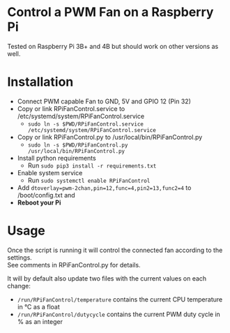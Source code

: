# Control a PWM Fan on a Raspberry Pi

Tested on Raspberry Pi 3B+ and 4B but should work on other versions as well. 

# Installation

* Connect PWM capable Fan to GND, 5V and GPIO 12 (Pin 32)
* Copy or link RPiFanControl.service to /etc/systemd/system/RPiFanControl.service
  * `sudo ln -s $PWD/RPiFanControl.service /etc/systemd/system/RPiFanControl.service`
* Copy or link RPiFanControl.py to /usr/local/bin/RPiFanControl.py
  * `sudo ln -s $PWD/RPiFanControl.py /usr/local/bin/RPiFanControl.py` 
* Install python requirements
  * Run `sudo pip3 install -r requirements.txt`
* Enable system service
  * Run `sudo systemctl enable RPiFanControl`
* Add `dtoverlay=pwm-2chan,pin=12,func=4,pin2=13,func2=4` to /boot/config.txt and 
* **Reboot your Pi**

# Usage

Once the script is running it will control the connected fan according to the settings.  
See comments in RPiFanControl.py for details. 

It will by default also update two files with the current values on each change:
* `/run/RPiFanControl/temperature` contains the current CPU temperature in °C as a float
* `/run/RPiFanControl/dutycycle` contains the current PWM duty cycle in % as an integer

